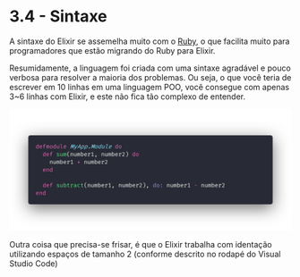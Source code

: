 # 3.4 - Sintaxe

A sintaxe do Elixir se assemelha muito com o [Ruby](https://www.ruby-lang.org/pt/), o que facilita muito para programadores que estão migrando do Ruby para Elixir.

Resumidamente, a linguagem foi criada com uma sintaxe agradável e pouco verbosa para resolver a maioria dos problemas. Ou seja, o que você teria de escrever em 10 linhas em uma linguagem POO, você consegue com apenas 3~6 linhas com Elixir, e este não fica tão complexo de entender.

<p align="center">
  <img src="../4noobsAssets/sintaxe.png" alt="Sintaxe">
</p>

Outra coisa que precisa-se frisar, é que o Elixir trabalha com identação utilizando espaços de tamanho 2 (conforme descrito no rodapé do Visual Studio Code)